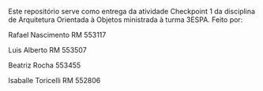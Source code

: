 Este repositório serve como entrega da atividade Checkpoint 1 da disciplina de Arquitetura Orientada à Objetos ministrada à turma 3ESPA.
Feito por:

Rafael Nascimento RM 553117

Luis Alberto RM 553507

Beatriz Rocha 553455

Isaballe Toricelli RM 552806
